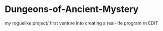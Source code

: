 # Dungeons-of-Ancient-Mystery
my roguelike project/ first venture into creating a real-life program
/n EDIT
